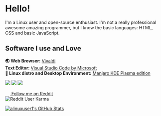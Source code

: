 # Hello!
I'm a Linux user and open-source enthusiast. I'm not a really professional awesome amazing programmer, but I know the basic languages: HTML, CSS and basic JavaScript.
## Software I use and Love
**🌏 Web Browser:** [Vivaldi](https://vivaldi.com/)  
**Text Editor:** [Visual Studio Code by Microsoft](https://code.visualstudio.com/)  
**🐧 Linux distro and Desktop Environment:** [Manjaro KDE Plasma edition](https://manjaro.org/downloads/official/kde/)  
  
<img src="https://img.shields.io/badge/git%20-%23F05033.svg?&style=for-the-badge&logo=git&logoColor=white"> <img src="https://img.shields.io/badge/html5%20-%23E34F26.svg?&style=for-the-badge&logo=html5&logoColor=white"> <img src="https://img.shields.io/badge/css3%20-%231572B6.svg?&style=for-the-badge&logo=css3&logoColor=white">
  
[<img height="16" width="16" src="http://simpleicons.org/icons/reddit.svg"> Follow me on Reddit](https://www.reddit.com/u/ARCyberLinux)  
![Reddit User Karma](https://img.shields.io/reddit/user-karma/combined/ARCyberLinux?color=orange&label=My%20Karma%20on%20Reddit&style=for-the-badge)  
  
[![alinuxuser1's GitHub Stats](https://github-readme-stats.vercel.app/api?username=poweredbylinux)](https://github.com/alinuxuser1)
